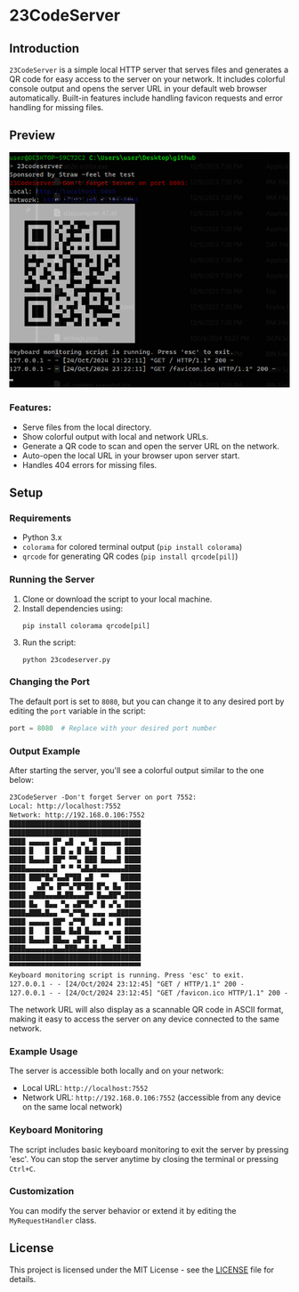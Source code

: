# 23CodeServer 

## Introduction
`23CodeServer` is a simple local HTTP server that serves files and generates a QR code for easy access to the server on your network. It includes colorful console output and opens the server URL in your default web browser automatically. Built-in features include handling favicon requests and error handling for missing files.

## Preview

![preview](./preview.png)

### Features:
- Serve files from the local directory.
- Show colorful output with local and network URLs.
- Generate a QR code to scan and open the server URL on the network.
- Auto-open the local URL in your browser upon server start.
- Handles 404 errors for missing files.

## Setup

### Requirements
- Python 3.x
- `colorama` for colored terminal output (`pip install colorama`)
- `qrcode` for generating QR codes (`pip install qrcode[pil]`)

### Running the Server
1. Clone or download the script to your local machine.
2. Install dependencies using:
   ```
   pip install colorama qrcode[pil]
   ```
3. Run the script:
   ```
   python 23codeserver.py
   ```

### Changing the Port
The default port is set to `8080`, but you can change it to any desired port by editing the `port` variable in the script:
```python
port = 8080  # Replace with your desired port number
```

### Output Example
After starting the server, you'll see a colorful output similar to the one below:

```
23CodeServer -Don't forget Server on port 7552:
Local: http://localhost:7552
Network: http://192.168.0.106:7552
█████████████████████████████████
█████████████████████████████████
████ ▄▄▄▄▄ █▀ ▄█  ▄ ▀█ ▄▄▄▄▄ ████
████ █   █ █ █ ▄ █ █▄█ █   █ ████
████ █▄▄▄█ ██▀ ▀▀▄ ███ █▄▄▄█ ████
████▄▄▄▄▄▄▄█ ▀ ▀ ▀▄█▄█▄▄▄▄▄▄▄████
████ ███▀█▄▀▄▄█▀██ ▄█  ▀▀   █████
████   ▄█▀▄ █▀▀▄▀█▀██ █▀▄ █▄ ████
████ ▄███▄▄▄█▄██▄▄▄█▀ █▄▄██▀▄████
████ █▄  █▄▄ ▀▄ ▄█▀█▄▀ █ ▄▀▄ ████
████▄███▄█▄▄ ▀▀▄▀▀█▄ ▄▄▄ ▄▄██████
████ ▄▄▄▄▄ ██▀ ▄▀▀█  █▄█ ▄ █ ████
████ █   █ ██▄ █▄█ █▄▄▄ ▄ ▄▄ ████
████ █▄▄▄█ ██▄▄ ▄█▀█ ▄   ▀ █ ████
████▄▄▄▄▄▄▄█▄▄███▄▄█▄█▄█▄▄██▄████
█████████████████████████████████
▀▀▀▀▀▀▀▀▀▀▀▀▀▀▀▀▀▀▀▀▀▀▀▀▀▀▀▀▀▀▀▀▀
Keyboard monitoring script is running. Press 'esc' to exit.
127.0.0.1 - - [24/Oct/2024 23:12:45] "GET / HTTP/1.1" 200 -
127.0.0.1 - - [24/Oct/2024 23:12:45] "GET /favicon.ico HTTP/1.1" 200 -

```

The network URL will also display as a scannable QR code in ASCII format, making it easy to access the server on any device connected to the same network.

### Example Usage
The server is accessible both locally and on your network:
- Local URL: `http://localhost:7552`
- Network URL: `http://192.168.0.106:7552` (accessible from any device on the same local network)

### Keyboard Monitoring
The script includes basic keyboard monitoring to exit the server by pressing 'esc'. You can stop the server anytime by closing the terminal or pressing `Ctrl+C`.

### Customization
You can modify the server behavior or extend it by editing the `MyRequestHandler` class.

## License

This project is licensed under the MIT License - see the [LICENSE](LICENSE) file for details.
